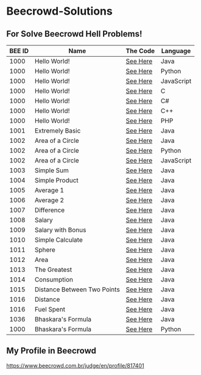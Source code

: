 # Beecrowd-Solutions

## For Solve Beecrowd Hell Problems!
|BEE ID|Name|The Code|Language|
|---|---|---|---|
|1000|Hello World!|[See Here](Beecrowd_Problems/BEE-1000-Java14.java)|Java|
|1000|Hello World!|[See Here](Beecrowd_Problems/BEE-1000-Python.py)|Python|
|1000|Hello World!|[See Here](Beecrowd_Problems/BEE-1000-JS.js)|JavaScript|
|1000|Hello World!|[See Here](Beecrowd_Problems/BEE-1000-C99.c)|C|
|1000|Hello World!|[See Here](Beecrowd_Problems/BEE-1000-CSharp.cs)|C#|
|1000|Hello World!|[See Here](Beecrowd_Problems/BEE-1000-C++.ino)|C++|
|1000|Hello World!|[See Here](Beecrowd_Problems/BEE-1000-PHP.php)|PHP|
|1001|Extremely Basic|[See Here](Beecrowd_Problems/BEE-1001-Java14.java)|Java|
|1002|Area of a Circle|[See Here](Beecrowd_Problems/BEE-1002-Java14.java)|Java|
|1002|Area of a Circle|[See Here](Beecrowd_Problems/BEE-1002-Python.py)|Python|
|1002|Area of a Circle|[See Here](Beecrowd_Problems/BEE-1002-JS.js)|JavaScript|
|1003|Simple Sum|[See Here](Beecrowd_Problems/BEE-1003-Java14.java)|Java|
|1004|Simple Product|[See Here](Beecrowd_Problems/BEE-1004-Java14.java)|Java|
|1005|Average 1|[See Here](Beecrowd_Problems/BEE-1005-Java14.java)|Java|
|1006|Average 2|[See Here](Beecrowd_Problems/BEE-1006-Java14.java)|Java|
|1007|Difference|[See Here](Beecrowd_Problems/BEE-1007-Java14.java)|Java|
|1008|Salary|[See Here](Beecrowd_Problems/BEE-1008-Java14.java)|Java|
|1009|Salary with Bonus|[See Here](Beecrowd_Problems/BEE-1009-Java14.java)|Java|
|1010|Simple Calculate|[See Here](Beecrowd_Problems/BEE-1010-Java14.java)|Java|
|1011|Sphere|[See Here](Beecrowd_Problems/BEE-1011-Java14.java)|Java|
|1012|Area|[See Here](Beecrowd_Problems/BEE-1012-Java14.java)|Java|
|1013|The Greatest|[See Here](Beecrowd_Problems/BEE-1013-Java14.java)|Java|
|1014|Consumption|[See Here](Beecrowd_Problems/BEE-1014-Java14.java)|Java|
|1015|Distance Between Two Points|[See Here](Beecrowd_Problems/BEE-1015-Java14.java)|Java|
|1016|Distance|[See Here](Beecrowd_Problems/BEE-1016-Java14.java)|Java|
|1016|Fuel Spent|[See Here](Beecrowd_Problems/BEE-1017-Java14.java)|Java|
|1036|Bhaskara's Formula|[See Here](Beecrowd_Problems/BEE-1036-Java14.java)|Java|
|1000|Bhaskara's Formula|[See Here](Beecrowd_Problems/BEE-1036-Python.py)|Python|

## My Profile in Beecrowd
https://www.beecrowd.com.br/judge/en/profile/817401
